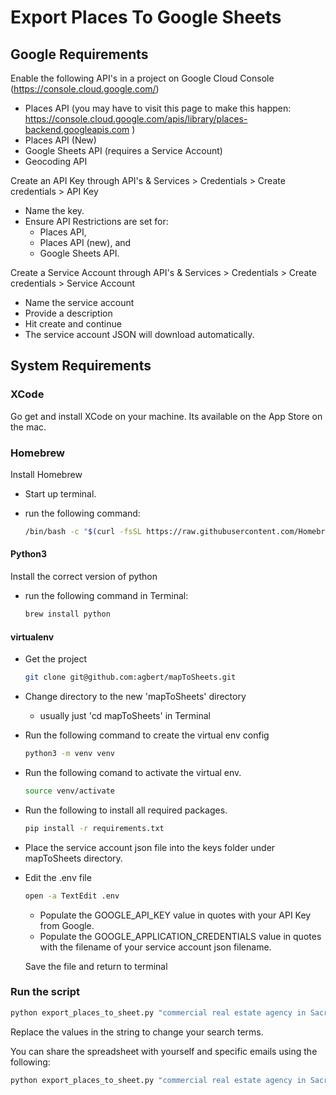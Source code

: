 # Export Places To Google Sheets

## Google Requirements

Enable the following API's in a project on Google Cloud Console (https://console.cloud.google.com/)
- Places API (you may have to visit this page to make this happen: https://console.cloud.google.com/apis/library/places-backend.googleapis.com
)
- Places API (New)
- Google Sheets API (requires a Service Account)
- Geocoding API

Create an API Key through API's & Services > Credentials > Create credentials > API Key
- Name the key. 
- Ensure API Restrictions are set for:
  - Places API, 
  - Places API (new), and 
  - Google Sheets API.

Create a Service Account through API's & Services > Credentials > Create credentials > Service Account
- Name the service account
- Provide a description
- Hit create and continue
- The service account JSON will download automatically.


## System Requirements

### XCode

Go get and install XCode on your machine. Its available on the App Store on the mac.

### Homebrew

Install Homebrew

- Start up terminal. 
- run the following command:

    ```zsh
    /bin/bash -c "$(curl -fsSL https://raw.githubusercontent.com/Homebrew/install/HEAD/install.sh)"
    ```

#### Python3

Install the correct version of python

- run the following command in Terminal:

    ```zsh
    brew install python
    ```

#### virtualenv

- Get the project

    ```zsh
    git clone git@github.com:agbert/mapToSheets.git
    ```

- Change directory to the new 'mapToSheets' directory
    - usually just 'cd mapToSheets' in Terminal

- Run the following command to create the virtual env config

    ```zsh
    python3 -m venv venv
    ```

- Run the following comand to activate the virtual env.

    ```zsh
    source venv/activate
    ```

- Run the following to install all required packages.

    ```zsh
    pip install -r requirements.txt
    ```

- Place the service account json file into the keys folder under mapToSheets directory.

- Edit the .env file

    ```zsh
    open -a TextEdit .env
    ```

  - Populate the GOOGLE_API_KEY value in quotes with your API Key from Google.
  - Populate the GOOGLE_APPLICATION_CREDENTIALS value in quotes with the filename of your service account json filename.

  Save the file and return to terminal

### Run the script

  ```zsh
  python export_places_to_sheet.py "commercial real estate agency in Sacramento CA"
  ```
Replace the values in the string to change your search terms.

You can share the spreadsheet with yourself and specific emails using the following:

```zsh
python export_places_to_sheet.py "commercial real estate agency in Sacramento CA" --share agbert@gmail.com --share jasonharnum@gmail.com --notify
```